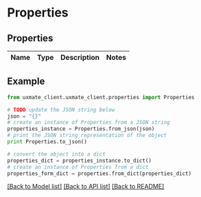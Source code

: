 # Properties


## Properties
Name | Type | Description | Notes
------------ | ------------- | ------------- | -------------

## Example

```python
from uxmate_client.uxmate_client.properties import Properties

# TODO update the JSON string below
json = "{}"
# create an instance of Properties from a JSON string
properties_instance = Properties.from_json(json)
# print the JSON string representation of the object
print Properties.to_json()

# convert the object into a dict
properties_dict = properties_instance.to_dict()
# create an instance of Properties from a dict
properties_form_dict = properties.from_dict(properties_dict)
```
[[Back to Model list]](../README.md#documentation-for-models) [[Back to API list]](../README.md#documentation-for-api-endpoints) [[Back to README]](../README.md)


